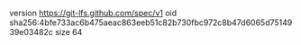 version https://git-lfs.github.com/spec/v1
oid sha256:4bfe733ac6b475aeac863eeb51c82b730fbc972c8b47d6065d7514939e03482c
size 64
